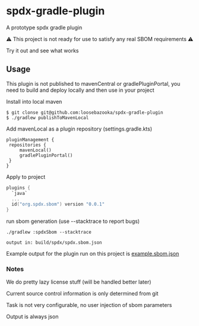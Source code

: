 # spdx-gradle-plugin
A prototype spdx gradle plugin

⚠ This project is not ready for use to satisfy any real SBOM requirements ⚠

Try it out and see what works

## Usage
This plugin is not published to mavenCentral or gradlePluginPortal, you need to build and deploy
locally and then use in your project

Install into local maven
```
$ git clonse git@github.com:loosebazooka/spdx-gradle-plugin
$ ./gradlew publishToMavenLocal
```

Add mavenLocal as a plugin repository (settings.gradle.kts)
```
pluginManagement {
 repositories {
     mavenLocal()
     gradlePluginPortal()
 }
}
```

Apply to project
```kotlin
plugins {
  `java`
  ...
  id("org.spdx.sbom") version "0.0.1"
}
```

run sbom generation (use --stacktrace to report bugs)
```
./gradlew :spdxSbom --stacktrace

output in: build/spdx/spdx.sbom.json
```

Example output for the plugin run on this project is [example.sbom.json](example.sbom.json)

### Notes
We do pretty lazy license stuff (will be handled better later)

Current source control information is only determined from git

Task is not very configurable, no user injection of sbom parameters

Output is always json
